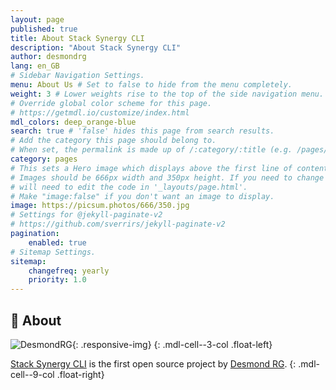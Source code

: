 ```yaml
---
layout: page
published: true
title: About Stack Synergy CLI
description: "About Stack Synergy CLI"
author: desmondrg
lang: en_GB
# Sidebar Navigation Settings.
menu: About Us # Set to false to hide from the menu completely.
weight: 3 # Lower weights rise to the top of the side navigation menu.
# Override global color scheme for this page. 
# https://getmdl.io/customize/index.html
mdl_colors: deep_orange-blue
search: true # 'false' hides this page from search results.
# Add the category this page should belong to.
# When set, the permalink is made up of /:category/:title (e.g. /pages/about)
category: pages
# This sets a Hero image which displays above the first line of content.
# Images should be 666px width and 350px height. If you need to change this you
# will need to edit the code in '_layouts/page.html'.
# Make "image:false" if you don't want an image to display.
image: https://picsum.photos/666/350.jpg
# Settings for @jekyll-paginate-v2
# https://github.com/sverrirs/jekyll-paginate-v2
pagination:
    enabled: true
# Sitemap Settings.
sitemap:
    changefreq: yearly
    priority: 1.0
---
```

## 🏢 About

![DesmondRG](/assets/images/authors/desmondrg.jpg){: .responsive-img}
{: .mdl-cell--3-col .float-left}

[Stack Synergy CLI][StackSynergyCLI] is the first open source project by [Desmond RG][DesmondRG].
{: .mdl-cell--9-col .float-right}

[StackSynergyCLI]: https://github.com/desmondrg/stack-synergy-cli
[DesmondRG]: https://www.linkedin.com/in/desmond-rgwaringesu-83595798
